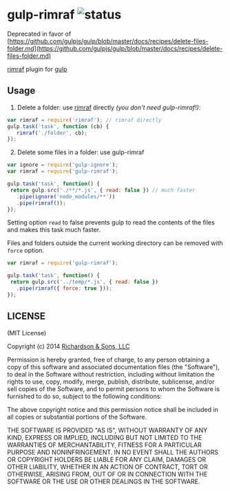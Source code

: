 gulp-rimraf ![status](https://secure.travis-ci.org/robrich/gulp-rimraf.png?branch=master)
===========

Deprecated in favor of [https://github.com/gulpjs/gulp/blob/master/docs/recipes/delete-files-folder.md](https://github.com/gulpjs/gulp/blob/master/docs/recipes/delete-files-folder.md)

[rimraf](https://github.com/isaacs/rimraf) plugin for [gulp](https://github.com/gulpjs/gulp)

Usage
-----

 1. Delete a folder: use [rimraf](https://github.com/isaacs/rimraf) directly *(you don't need gulp-rimraf!)*:

 ```javascript
 var rimraf = require('rimraf'); // rimraf directly
 gulp.task('task', function (cb) {
	rimraf('./folder', cb);
 });
 ```

 2. Delete some files in a folder: use gulp-rimraf

 ```javascript
 var ignore = require('gulp-ignore');
 var rimraf = require('gulp-rimraf');

 gulp.task('task', function() {
  return gulp.src('./**/*.js', { read: false }) // much faster
    .pipe(ignore('node_modules/**'))
    .pipe(rimraf());
 });
 ```
 Setting option `read` to false prevents gulp to read the contents of the files and makes this task much faster.

 Files and folders outside the current working directory can be removed with `force` option.

 ```javascript
 var rimraf = require('gulp-rimraf');

 gulp.task('task', function() {
  return gulp.src('../temp/*.js', { read: false })
    .pipe(rimraf({ force: true }));
 });
```

LICENSE
-------

(MIT License)

Copyright (c) 2014 [Richardson & Sons, LLC](http://richardsonandsons.com/)

Permission is hereby granted, free of charge, to any person obtaining
a copy of this software and associated documentation files (the
"Software"), to deal in the Software without restriction, including
without limitation the rights to use, copy, modify, merge, publish,
distribute, sublicense, and/or sell copies of the Software, and to
permit persons to whom the Software is furnished to do so, subject to
the following conditions:

The above copyright notice and this permission notice shall be
included in all copies or substantial portions of the Software.

THE SOFTWARE IS PROVIDED "AS IS", WITHOUT WARRANTY OF ANY KIND,
EXPRESS OR IMPLIED, INCLUDING BUT NOT LIMITED TO THE WARRANTIES OF
MERCHANTABILITY, FITNESS FOR A PARTICULAR PURPOSE AND
NONINFRINGEMENT. IN NO EVENT SHALL THE AUTHORS OR COPYRIGHT HOLDERS BE
LIABLE FOR ANY CLAIM, DAMAGES OR OTHER LIABILITY, WHETHER IN AN ACTION
OF CONTRACT, TORT OR OTHERWISE, ARISING FROM, OUT OF OR IN CONNECTION
WITH THE SOFTWARE OR THE USE OR OTHER DEALINGS IN THE SOFTWARE.
